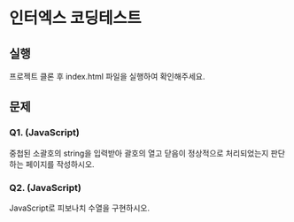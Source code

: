 # 인터엑스 코딩테스트

## 실행

프로젝트 클론 후 index.html 파일을 실행하여 확인해주세요.

## 문제

### Q1. (JavaScript)

중첩된 소괄호의 string을 입력받아 괄호의 열고 닫음이 정상적으로 처리되었는지 판단하는 페이지를 작성하시오.

### Q2. (JavaScript)

JavaScript로 피보나치 수열을 구현하시오.
